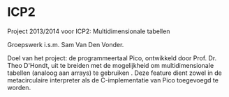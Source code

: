 ICP2
====

Project 2013/2014 voor ICP2: Multidimensionale tabellen

Groepswerk i.s.m. Sam Van Den Vonder.

Doel van het project: de programmeertaal Pico, ontwikkeld door Prof. Dr. Theo D'Hondt, uit te breiden met de mogelijkheid om multidimensionale tabellen (analoog aan arrays) te gebruiken . Deze feature dient zowel in de metacirculaire interpreter als de C-implementatie van Pico toegevoegd te worden.
